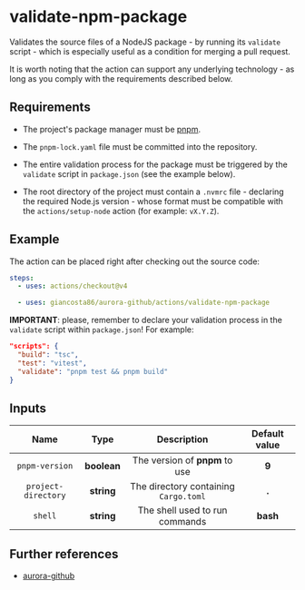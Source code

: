 # validate-npm-package

Validates the source files of a NodeJS package - by running its `validate` script - which is especially useful as a condition for merging a pull request.

It is worth noting that the action can support any underlying technology - as long as you comply with the requirements described below.

## Requirements

- The project's package manager must be [pnpm](https://pnpm.io/).

- The `pnpm-lock.yaml` file must be committed into the repository.

- The entire validation process for the package must be triggered by the `validate` script in `package.json` (see the example below).

- The root directory of the project must contain a `.nvmrc` file - declaring the required Node.js version - whose format must be compatible with the `actions/setup-node` action (for example: `vX.Y.Z`).

## Example

The action can be placed right after checking out the source code:

```yaml
steps:
  - uses: actions/checkout@v4

  - uses: giancosta86/aurora-github/actions/validate-npm-package
```

**IMPORTANT**: please, remember to declare your validation process in the `validate` script within `package.json`! For example:

```json
"scripts": {
  "build": "tsc",
  "test": "vitest",
  "validate": "pnpm test && pnpm build"
}
```

## Inputs

|        Name         |    Type     |              Description              | Default value |
| :-----------------: | :---------: | :-----------------------------------: | :-----------: |
|   `pnpm-version`    | **boolean** |    The version of **pnpm** to use     |     **9**     |
| `project-directory` | **string**  | The directory containing `Cargo.toml` |     **.**     |
|       `shell`       | **string**  |    The shell used to run commands     |   **bash**    |

## Further references

- [aurora-github](../../README.md)
